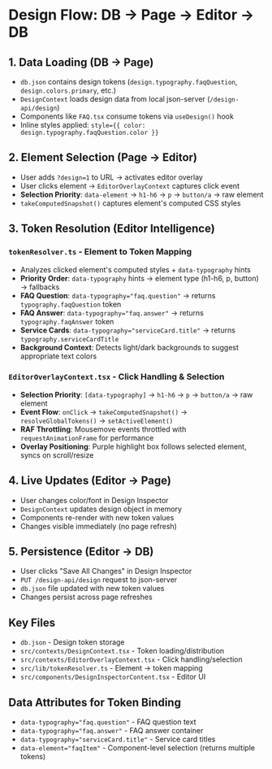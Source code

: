 # Design Flow: DB → Page → Editor → DB

## 1. Data Loading (DB → Page)
- `db.json` contains design tokens (`design.typography.faqQuestion`, `design.colors.primary`, etc.)
- `DesignContext` loads design data from local json-server (`/design-api/design`)
- Components like `FAQ.tsx` consume tokens via `useDesign()` hook
- Inline styles applied: `style={{ color: design.typography.faqQuestion.color }}`

## 2. Element Selection (Page → Editor)
- User adds `?design=1` to URL → activates editor overlay
- User clicks element → `EditorOverlayContext` captures click event
- **Selection Priority**: `data-element` → `h1-h6` → `p` → `button/a` → raw element
- `takeComputedSnapshot()` captures element's computed CSS styles

## 3. Token Resolution (Editor Intelligence)

### `tokenResolver.ts` - Element to Token Mapping
- Analyzes clicked element's computed styles + `data-typography` hints
- **Priority Order**: `data-typography` hints → element type (h1-h6, p, button) → fallbacks
- **FAQ Question**: `data-typography="faq.question"` → returns `typography.faqQuestion` token
- **FAQ Answer**: `data-typography="faq.answer"` → returns `typography.faqAnswer` token  
- **Service Cards**: `data-typography="serviceCard.title"` → returns `typography.serviceCardTitle`
- **Background Context**: Detects light/dark backgrounds to suggest appropriate text colors

### `EditorOverlayContext.tsx` - Click Handling & Selection
- **Selection Priority**: `[data-typography]` → `h1-h6` → `p` → `button/a` → raw element
- **Event Flow**: `onClick` → `takeComputedSnapshot()` → `resolveGlobalTokens()` → `setActiveElement()`
- **RAF Throttling**: Mousemove events throttled with `requestAnimationFrame` for performance
- **Overlay Positioning**: Purple highlight box follows selected element, syncs on scroll/resize

## 4. Live Updates (Editor → Page)
- User changes color/font in Design Inspector
- `DesignContext` updates design object in memory
- Components re-render with new token values
- Changes visible immediately (no page refresh)

## 5. Persistence (Editor → DB)
- User clicks "Save All Changes" in Design Inspector
- `PUT /design-api/design` request to json-server
- `db.json` file updated with new token values
- Changes persist across page refreshes

## Key Files
- `db.json` - Design token storage
- `src/contexts/DesignContext.tsx` - Token loading/distribution
- `src/contexts/EditorOverlayContext.tsx` - Click handling/selection
- `src/lib/tokenResolver.ts` - Element → token mapping
- `src/components/DesignInspectorContent.tsx` - Editor UI

## Data Attributes for Token Binding
- `data-typography="faq.question"` - FAQ question text
- `data-typography="faq.answer"` - FAQ answer container  
- `data-typography="serviceCard.title"` - Service card titles
- `data-element="faqItem"` - Component-level selection (returns multiple tokens)
